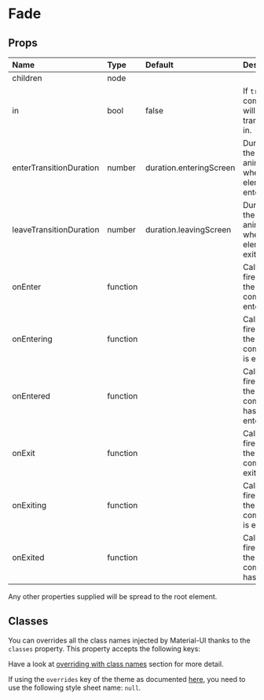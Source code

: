 # Fade



## Props
| Name | Type | Default | Description |
|:-----|:-----|:--------|:------------|
| children | node |  |  |
| in | bool | false | If `true`, the component will transition in. |
| enterTransitionDuration | number | duration.enteringScreen | Duration of the animation when the element is entering. |
| leaveTransitionDuration | number | duration.leavingScreen | Duration of the animation when the element is exiting. |
| onEnter | function |  | Callback fired before the component enters. |
| onEntering | function |  | Callback fired when the component is entering. |
| onEntered | function |  | Callback fired when the component has entered. |
| onExit | function |  | Callback fired before the component exits. |
| onExiting | function |  | Callback fired when the component is exiting. |
| onExited | function |  | Callback fired when the component has exited. |

Any other properties supplied will be spread to the root element.
## Classes

You can overrides all the class names injected by Material-UI thanks to the `classes` property.
This property accepts the following keys:


Have a look at [overriding with class names](/customization/overrides#overriding-with-class-names)
section for more detail.

If using the `overrides` key of the theme as documented
[here](/customization/themes#customizing-all-instances-of-a-component-type),
you need to use the following style sheet name: `null`.
